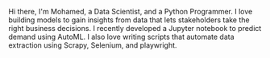 Hi there, I'm Mohamed, a Data Scientist, and a Python Programmer. I love building models to gain insights from data that lets stakeholders take the right business decisions. I recently developed a Jupyter notebook to predict demand using AutoML.
I also love writing scripts that automate data extraction using Scrapy, Selenium, and playwright.

<!---
7watki/7watki is a ✨ special ✨ repository because its `README.md` (this file) appears on your GitHub profile.
You can click the Preview link to take a look at your changes.
--->
